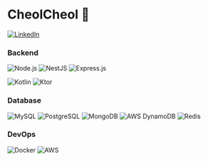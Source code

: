 # CheolCheol 👋 

[![LinkedIn](https://img.shields.io/badge/LinkedIn-0077B5?style=flat&logo=linkedin&logoColor=white)](https://www.linkedin.com/in/cheolmin-choi-39aa0119b/)

### Backend

![Node.js](https://img.shields.io/badge/Node.js-339933?style=flat&logo=node.js&logoColor=white) ![NestJS](https://img.shields.io/badge/NestJS-E0234E?style=flat&logo=nestjs&logoColor=white) ![Express.js](https://img.shields.io/badge/Express.js-000000?style=flat&logo=express&logoColor=white)

![Kotlin](https://img.shields.io/badge/Kotlin-7F52FF?style=flat&logo=kotlin&logoColor=white) ![Ktor](https://img.shields.io/badge/Ktor-7F52FF?style=flat&logo=ktor&logoColor=white)

### Database
![MySQL](https://img.shields.io/badge/MySQL-4479A1?style=flat&logo=mysql&logoColor=white) ![PostgreSQL](https://img.shields.io/badge/PostgreSQL-4169E1?style=flat&logo=postgresql&logoColor=white) ![MongoDB](https://img.shields.io/badge/MongoDB-47A248?style=flat&logo=mongodb&logoColor=white) ![AWS DynamoDB](https://img.shields.io/badge/AWS_DynamoDB-4053D6?style=flat&logo=amazon-dynamodb&logoColor=white) ![Redis](https://img.shields.io/badge/Redis-DC382D?style=flat&logo=redis&logoColor=white)

### DevOps
![Docker](https://img.shields.io/badge/Docker-2496ED?style=flat&logo=docker&logoColor=white) ![AWS](https://img.shields.io/badge/AWS-232F3E?style=flat&logo=amazon-aws&logoColor=white)



